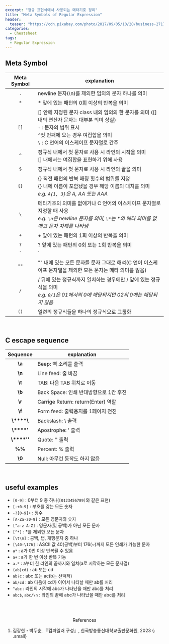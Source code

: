 ```yaml
---
excerpt: "정규 표현식에서 사용되는 메타기호 정리"
title: "Meta Symbols of Regular Expression"
header:
  teaser: "https://cdn.pixabay.com/photo/2017/09/05/10/20/business-2717066_1280.jpg"
categories:
  - Cheatsheet
tags:
  - Regular Expression
---
```


## Meta Symbol

| Meta Symbol | explanation       |
|:-----------:|-------------------|
|    `.`      | newline 문자(\\n)를 제외한 임의의 문자 하나를 의미  |
|    `*`      | \* 앞에 있는 패턴의 0회 이상의 반복을 의미  |
|    `[]`     | [] 안에 지정된 문자 class 내의 임의의 한 문자를 의미 ([] 내의 연산자 문자는 대부분 의미 상실)<br>`-` : 문자의 범위 표시<br>`^`첫 번째에 오는 경우 여집합을 의미<br>`\` : C 언어의 이스케이프 문자열로 간주 |
|    `^`      | 정규식 내에서 첫 문자로 사용 시 라인의 시작을 의미<br>[] 내에서는 여집합을 표현하기 위해 사용 |
|    `$`      | 정규식 내에서 첫 문자료 사용 시 라인의 끝을 의미  |
|    `{}`     | {} 직전 패턴의 반복 매칭 횟수의 범위를 지정<br>{} 내에 이름이 포함됐을 경우 해당 이름의 대치를 의미<br>*e.g. `A{1, 3}`은 A, AA 또는 AAA*   |
|    `\`      | 메타기호의 의미를 없애거나 C 언어의 이스케이프 문자열로 지정할 때 사용<br>*e.g. `\n`은 newline 문자를 의미, `\*`는 \*의 메타 의미를 없애고 문자 자체를 나타냄*   |
|    `+`      | + 앞에 있는 패턴의 1회 이상의 반복을 의미  |
|    `?`      | ? 앞에 있는 패턴의 0회 또는 1회 반복을 의미  |
|    `|`      | \| 양쪽에 있는 좌측 패턴과 우측 패턴 중 어느 하나를 의미   |
|    `""`     | "" 내에 있는 모든 문자를 문자 그대로 해석(C 언어 이스케이프 문자열을 제외한 모든 문자는 메타 의미를 잃음)  |
|    `/`      | / 뒤에 있는 정규식까지 일치하는 경우에만 / 앞에 있는 정규식을 의미<br>*e.g. `0/1`은 01에서의 0에 해당되지만 02의 0에는 해당되지 않음*   |
|    `()`     | 일련의 정규식들을 하나의 정규식으로 그룹화    |

<br>

## C escape sequence

| Sequence     | explanation                       |
|:------------:|-----------------------------------|
| **\\a**      | Beep: 삑 소리를 출력                 |
| **\\n**      | Line feed: 줄 바꿈                  |
| **\\t**      | TAB: 다음 TAB 위치로 이동             |
| **\\b**      | Back Space: 인쇄 반대방향으로 1칸 후진  |
| **\\r**      | Carrige Return: return(Enter) 역할 |
| **\\f**      | Form feed: 출력용지를 1페이지 전진     |
| **\\****\\** | Backslash: \\ 출력                 |
| **\\****'**  | Apostrophe: ' 출력                 |
| **\\****''** | Quote: '' 출력                     |
| **%%**       | Percent: % 출력                   |
| **\\0**      | Null: 아무런 동작도 하지 않음          |

<br>

## useful examples

- `[0-9]` : 0부터 9 중 하나(`[0123456789]`와 같은 표현)
- `[-+0-9]` : 부호를 갖는 모든 숫자
- `-?[0-9]+` : 정수
- `[A-Za-z0-9]` : 모든 영문자와 숫자
- `[^a-z A-Z]` : 영문자(및 공백)가 아닌 모든 문자
- `[^*]` : \*를 제외한 모든 문자
- `[\t\n]` : 공백, 탭, 개행문자 중 하나
- `[\40-\176]` : ASCII 값 40(공백)부터 176(~)까지 모든 인쇄가 가능한 문자
- `a*` : a가 0번 이상 반복될 수 있음
- `a+` : a가 한 번 이상 반복 가능
- `a.*` : a부터 한 라인의 끝까지와 일치(a로 시작하는 모든 문자열)
- `(ab|cd)` : ab 또는 cd
- `ab?c` : abc 또는 ac(b는 선택적)
- `ab/cd` : ab 다음에 cd가 이어서 나타날 때만 ab를 처리
- `^abc` : 라인의 시작에 abc가 나타났을 때만 abc를 처리
- `abc$`, `abc/\n` : 라인의 끝에 abc가 나타났을 때만 abc를 처리

<br><br>
<center>References</center>

1. 김강현・박두순, 『컴파일러 구성』, 한국방송통신대학교출판문화원, 2023
{: .small}
